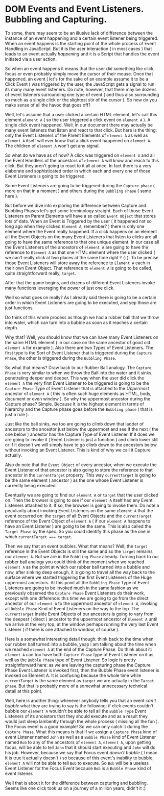 # DOM Events and Event Listeners. Bubbling and Capturing.

To some, there may seem to be an illusive lack of difference between the instance of an event happening and a certain event listener being triggered. When an event happens is the starting point of the whole process of Event Handling in JavaScript. But it is the user interaction ( in most cases ) that leads to an event actually _happening_ and it is a Script that handles the event initiated via a user action.

So when an event happens it means that the user did something like click, focus or even probably simply move the cursor of their mouse. Once that happened, an event ( let's for the sake of an example assume it to be a Click Event ) was triggered by the user, the JavaScript gets a signal to run its many many event listeners. Do note, however, that there may be dozens of event listeners surrounding one type of event ( and thus also surrounding so much as a single click or the slightest stir of the cursor ). So how do you make sense of all the havoc that goes off?

Well, let's assume that a user clicked a certain HTML element, let's call this element `element A` ( so the user triggered a click event on `element A` ). A single click event happened. Well, in our document there may actually be many event listeners that listen and react to that click. But here is the thing: only the Event Listeners of the Parent Elements of `element A` as well as `element A` itself will ever know that a click event happened on `element A`. The children of `element A` won't get any signal.

So what do we have as of now? A click was triggered on `element A` and all the Event Handlers of the ancestors of `element A` will know and reach to this click. But they aren't going to react to it all at once. In fact there is a very elaborate and sophisticated order in which each and every one of those Event Listeners is going to be triggered.

Some Event Listeners are going to be triggered during the `Capture phase` ( more on that in a moment ) and others during the `Bubbling Phase` ( same here ).

But before we dive into exploring the difference between Capture and Bubbling Phases let's get some terminology straight. Each of those Event Listeners on Parent Elements will have a so called `Event Object` that stores lots of data. When an Event is Triggered by the user ( it happened not so long ago when they clicked `Element A`, remember? ) there is only one element where the Event really happened. If a click happens on an element all the Event Objects on the many Event Listeners that listen to clicks are all going to have the same reference to that one unique element. In our case all the Event Listeners of the ancestors of `element A` are going to have the reference to `Element A` as that one HTML element where the user clicked ( we can't really click at two places at the same time right ? :) ). To be precise those Event Listeners will store away the reference to `Element A` each in their own Event Object. That reference to `element A` is going to be called, quite straightforward really, `target`.

After that the game begins, and dozens of different Event Listeners invoke many functions leveraging the power of just one click.

Well so what goes on really? As I already said there is going to be a certain order in which Event Listeners are going to be executed, and yep those are just functions.

Do think of this whole process as though we had a rubber ball that we throw into water, which can turn into a bubble as soon as it reaches a certain depth.

Why that? Well, you should know that we can have many Event Listeners on the same HTML element ( in our case on the same ancestor of good old `element A` for example ). Also there are two Types of Event Listeners. The first type is the Sort of Event Listener that is triggered during the `Capture Phase`, the other is triggered during the `Bubbling Phase`.

So what that means? Draw back to our Rubber Ball analogy. The `Capture Phase` is very similar to when we throw the Ball into the water and it sinks, penetrating deeper and deeper. This way when the user did click the `element A` the very first Event Listener to be triggered is going to be the `Capture Phase` Type of Event Listener that is attached to the _Uppermost_ ancestor of `element A` ( this is often such huge elements as HTML, body, document or even window ). So why the uppermost ancestor during the Capture phase? Simple. Because it is the highest element in terms of hierarchy and the Capture phase goes before the `Bubbling phase` ( that is just a rule ).

Just like the ball sinks, we too are going to climb down that ladder of ancestors to the ancestor just below the uppermost and see if the next ( the one below ) ancestor has the Capture Type of Event Listener. If it does we are going to invoke it ( Event Listener is just a function ) and climb lower still or if it doesn't we will simply have to go climb down to the ancestors below without invoking an Event Listener. This is kind of why we call it Capture actually.

Also do note that the `Event Object` of every ancestor, when we execute the Event Listener of that ancestor is also going to store the reference to that ancestor in the `currentTarget` property. This way `currentTarget` is going to be the same element ( ancestor ) as the one whose Event Listener is currently being executed.

Eventually we are going to find our `element A` or `target` that the user clicked on. Then the browser is going to see if our `element A` itself had any Event Listeners attached to it. If so, the browser is going to invoke them. Do note a peculiarity about invoking Event Listeners on the same `element A` that the event occurred on: the `target` of all Event Objects and the `currentTarget` reference of the Event Object of `element A` ( if our `element A` happens to have an Event Listener ) are going to be the same. This is also called the `Target Phase` by the spec. So you could identify this phase as the one in which `currentTarget === target`.

Then we say that an event bubbles. What that means? Well, the `target` reference in the Event Objects is still the same and so the `target` remains our `element A`. But we are in the `Bubbling Phase` already. Turning back to our rubber ball analogy you could think of the moment when we reached `element A` as the point at which our rubber ball turned into a bubble and now, after sinking deep enough, it is going to travel all the way back to the surface where we started triggering the first Event Listeners of the Huge uppermost ancestors. At this point all the `Bubbling Phase` Type of Event Listeners are going to be invoked much in the same fashion as we previously observed the `Capture Phase` Event Listeners do their work, except with one difference: this time we are going to go from the direct ancestor of our `element A` to the uppermost ancestor of `element A`, invoking all `Bubble Phase` Kind of Event Listeners on the way to the top. The `currentTarget` inside Event Objects of our ancestors is going to vary from the deepest ( direct ) ancestor to the uppermost ancestor of `Element A` until we arrive at the very top, at the window perhaps running the very last Event Listener ( if there is one attached to window, of course ).

Here is a somewhat interesting detail though: think back to the time when our rubber ball turned into a bubble, yeap I am talking about the time when we reached `element A` at the end of the Capture Phase. Do think about it: `element A` can too have both `Capture Phase` type of Event Listener on it as well as the `Bubble Phase` type of Event Listener. So logic is pretty straightforward here: as we are leaving the capturing phase the Capture Phase Event Listener is invoked first, then the Bubble Phase event listener is invoked on Element A. It is confusing because the whole time while `currentTarget` is the same element as `target` we are actually in the `Target phase`. But that is probably more of a somewhat unnecessary technical detail at this point.

Well, here is another thing: whenever anybody tells you that an event _can't bubble_ what they are trying to say is the following: if click events couldn't bubble our `element A` wouldn't be able to tell all the `Bubble Type` Event Listeners of its ancestors that they should execute and as a result they would just sleep lambently through the whole process ( missing all the fun ). The Focus event is a good example! So we can only catch it during the `Capture Phase`. What this means is that if we assign a `Capture Phase` kind of event Listener named `John` as well as a `Bubble Phase` kind of Event Listener named `Bob` to any of the ancestors of `element A`, `element A`, upon getting focus, will be able to tell `John` that it should start executing and `John` will do his job. However, because we say that Focus event _doesn't bubble_ ( I mean it is true it actually doesn't ) so because of this event's inability to bubble, `element A` will not be able to tell `Bob` to execute. So `Bob` will be a useless Event Listener for the Focus Event because `Bob` is a `Bubble Phase` kind of event listener.

Well that is about it for the difference between capturing and bubbling. Seems like one click took us on a journey of a million years, didn't it :)